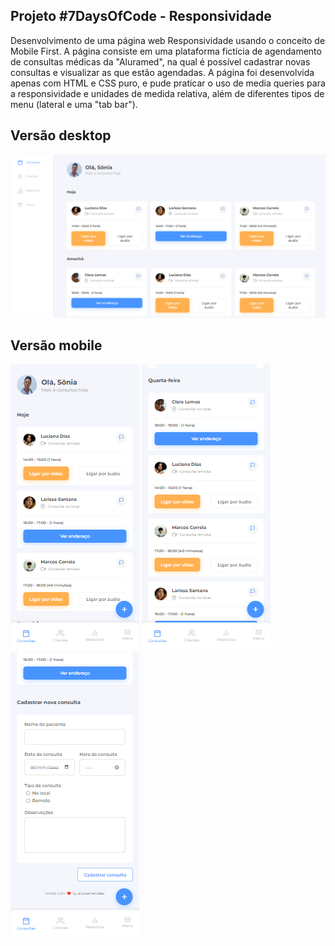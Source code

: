
## Projeto #7DaysOfCode - Responsividade

Desenvolvimento de uma página web Responsividade usando o conceito de Mobile First. A página consiste em uma plataforma fictícia de agendamento de consultas médicas da "Aluramed", na qual é possível cadastrar novas consultas e visualizar as que estão agendadas. A página foi desenvolvida apenas com HTML e CSS puro, e pude praticar o uso de media queries para a responsividade e unidades de medida relativa, além de diferentes tipos de menu (lateral e uma "tab bar").

## Versão desktop

![Preview desktop](https://github.com/aluizamendes/responsividade-7DaysOfCode/blob/main/img/respondividade-7doc-desktop.png)

## Versão mobile

![Preview mobile](https://github.com/aluizamendes/responsividade-7DaysOfCode/blob/main/img/respondividade-7doc-mobile.png) ![Preview mobile](https://github.com/aluizamendes/responsividade-7DaysOfCode/blob/main/img/respondividade-7doc-mobile2.png) ![Preview mobile](https://github.com/aluizamendes/responsividade-7DaysOfCode/blob/main/img/respondividade-7doc-mobile3.png)

